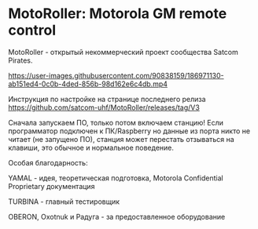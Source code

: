 # MotoRoller: Motorola GM remote control

MotoRoller - открытый некоммерческий проект сообщества Satcom Pirates.

https://user-images.githubusercontent.com/90838159/186971130-ab151ed4-0c0b-4ded-856b-98d162e6c4db.mp4

Инструкция по настройке на странице последнего релиза https://github.com/satcom-uhf/MotoRoller/releases/tag/V3

Сначала запускаем ПО, только потом включаем станцию! Если программатор подключен к ПК/Raspberry но данные из порта никто не читает (не запущено ПО), станция может перестать отзываться на клавиши, это обычное и нормальное поведение. 

Особая благодарность:

YAMAL - идея, теоретическая подготовка, Motorola Confidential Proprietary документация

TURBINA - главный тестировщик

OBERON, Oxotnuk и Радуга - за предоставленное оборудование
